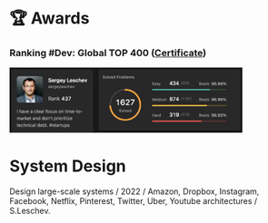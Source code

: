 # 🏆 Awards
### Ranking #Dev: Global TOP 400 ([Certificate](https://leetcode.com/sergeyleschev/))
<a href="https://leetcode.com/sergeyleschev/"><img src="https://github.com/sergeyleschev/sergeyleschev/blob/main/leetcode-ranking.jpg" alt="drawing" width="410"/></a>

# System Design
Design large-scale systems / 2022 / Amazon, Dropbox, Instagram, Facebook, Netflix, Pinterest, Twitter, Uber, Youtube architectures / S.Leschev.
